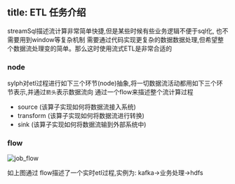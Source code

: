 title: ETL 任务介绍
---

streamSql描述流计算非常简单快捷,但是某些时候有些业务逻辑不便于sql化, 也不需要用到window等复杂机制
需要通过代码实现更复杂的数据数据处理,但希望整个数据流处理变的简单。那么这时使用流式ETL是非常合适的

### node
sylph对etl过程进行如下三个环节(node)抽象,将一切数据流活动都用如下三个环节表示,并通过`箭头`表示数据流向
通过一个flow来描述整个流计算过程
- source
    (该算子实现如何将数据流接入系统)
- transform
    (该算子实现如何将数据流进行转换)
- sink
    (该算子实现如何将数据流输到外部系统中)
    
### flow
![job_flow]

如上图通过 flow描述了一个实时etl过程,实例为: kafka->业务处理->hdfs

[job_flow]: ../../../images/sylph/job_flow.png